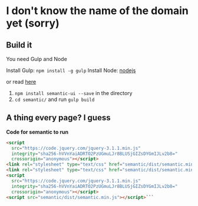 # I don't know the name of the domain yet (sorry)

## Build it 
You need Gulp and Node

Install Gulp: `npm install -g gulp`
Install Node: [nodejs](https://nodejs.org/en/)

or read [here](http://semantic-ui.com/introduction/getting-started.html])

1. `npm install semantic-ui --save` in the directory
2. `cd semantic/` and run `gulp build`

## A thing every page? I guess
**Code for semantic to run**

```html
<script
  src="https://code.jquery.com/jquery-3.1.1.min.js"
  integrity="sha256-hVVnYaiADRTO2PzUGmuLJr8BLUSjGIZsDYGmIJLv2b8="
  crossorigin="anonymous"></script>
<link rel="stylesheet" type="text/css" href="semantic/dist/semantic.min.css">
<link rel="stylesheet" type="text/css" href="semantic/dist/semantic.min.css">
<script
  src="https://code.jquery.com/jquery-3.1.1.min.js"
  integrity="sha256-hVVnYaiADRTO2PzUGmuLJr8BLUSjGIZsDYGmIJLv2b8="
  crossorigin="anonymous"></script>
<script src="semantic/dist/semantic.min.js"></script>```


